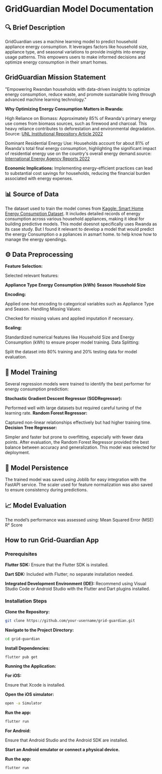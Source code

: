 # GridGuardian Model Documentation

## 🔍 Brief Description

GridGuardian uses a machine learning model to predict household appliance energy consumption. It leverages factors like household size, appliance type, and seasonal variations to provide insights into energy usage patterns. This empowers users to make informed decisions and optimize energy consumption in their smart homes.

## GridGuardian Mission Statement

"Empowering Rwandan households with data-driven insights to optimize energy consumption, reduce waste, and promote sustainable living through advanced machine learning technology."

**Why Optimizing Energy Consumption Matters in Rwanda:**

High Reliance on Biomass: Approximately 85% of Rwanda's primary energy use comes from biomass sources, such as firewood and charcoal. This heavy reliance contributes to deforestation and environmental degradation.​
Source: [UNL Institutional Repository Article 2022](https://digitalcommons.unl.edu/cgi/viewcontent.cgi?article=1141&context=ageconugensc)

Dominant Residential Energy Use: Households account for about 81% of Rwanda's total final energy consumption, highlighting the significant impact of residential energy use on the country's overall energy demand. ​
source: [International Energy Agency Reports 2022](https://www.iea.org/countries/rwanda/efficiency-demand)

**Economic Implications:** Implementing energy-efficient practices can lead to substantial cost savings for households, reducing the financial burden associated with energy expenses.

## 📊 Source of Data

The dataset used to train the model comes from [Kaggle: Smart Home Energy Consumption Dataset](https://www.kaggle.com/datasets/mexwell/smart-home-energy-consumption/data). It includes detailed records of energy consumption across various household appliances, making it ideal for building predictive models. This model doesnot specifically uses Rwanda as its case study. But I found it relevant to develop a model that would predict the energy Consumption o a ppliances in asmart home. to help know how to manage the energy spendings.

## ⚙️ Data Preprocessing

**Feature Selection:**

Selected relevant features:

**Appliance Type**
**Energy Consumption (kWh)**
**Season**
**Household Size**

**Encoding:**

Applied one-hot encoding to categorical variables such as Appliance Type and Season.
Handling Missing Values:

Checked for missing values and applied imputation if necessary.

**Scaling:**

Standardized numerical features like Household Size and Energy Consumption (kWh) to ensure proper model training.
Data Splitting:

Split the dataset into 80% training and 20% testing data for model evaluation.

## 🤖 Model Training

Several regression models were trained to identify the best performer for energy consumption prediction:

**Stochastic Gradient Descent Regressor (SGDRegressor):**

Performed well with large datasets but required careful tuning of the learning rate.
**Random Forest Regressor:**

Captured non-linear relationships effectively but had higher training time.
**Decision Tree Regressor:**

Simpler and faster but prone to overfitting, especially with fewer data points.
After evaluation, the Random Forest Regressor provided the best balance between accuracy and generalization. This model was selected for deployment.

## 📌 Model Persistence

The trained model was saved using Joblib for easy integration with the FastAPI service.
The scaler used for feature normalization was also saved to ensure consistency during predictions.

## 📈 Model Evaluation

The model’s performance was assessed using:
Mean Squared Error (MSE)
R² Score

## How to run Grid-Guardian App

### Prerequisites

**Flutter SDK:** Ensure that the Flutter SDK is installed.

**Dart SDK:** Included with Flutter; no separate installation needed.

**Integrated Development Environment (IDE):** Recommend using Visual Studio Code or Android Studio with the Flutter and Dart plugins installed.

### Installation Steps

**Clone the Repository:**

```bash
git clone https://github.com/your-username/grid-guardian.git
```

**Navigate to the Project Directory:**

```bash
cd grid-guardian
```

**Install Dependencies:**

```bash
flutter pub get
```

**Running the Application:**

**For iOS:**

Ensure that Xcode is installed.

**Open the iOS simulator:**

```bash
open -a Simulator
```

**Run the app:**

```bash
flutter run
```

**For Android:**

Ensure that Android Studio and the Android SDK are installed.

**Start an Android emulator or connect a physical device.**

**Run the app:**

```bash
flutter run
```
